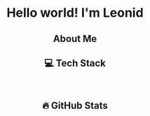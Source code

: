 <h1 align="center"> Hello world! I'm Leonid</h1>

<h2 align="center"> About Me</h2>



<div align = "center">
    <h2> 💻 Tech Stack</h2>
    <img src="https://img.shields.io/badge/Python-3776AB?logo=python&logoColor=fff" alt="">
    <img src="https://img.shields.io/badge/Java-%23ED8B00.svg?logo=openjdk&logoColor=white" alt=""/>
    <img src="https://img.shields.io/badge/C-00599C?logo=c&logoColor=white" alt="">
    <img src="https://img.shields.io/badge/Bash-4EAA25?logo=gnubash&logoColor=fff" alt="">
    <img src="https://img.shields.io/badge/FastAPI-009485.svg?logo=fastapi&logoColor=white" alt="">
    <img src="https://img.shields.io/badge/Django-%23092E20.svg?logo=django&logoColor=white" alt="">
    <img src="https://img.shields.io/badge/Spring%20Boot-6DB33F?logo=springboot&logoColor=fff" alt=""/>
    <img src="https://img.shields.io/badge/MongoDB-%234ea94b.svg?logo=mongodb&logoColor=white" alt="">
    <img src="https://img.shields.io/badge/Postgres-%23316192.svg?logo=postgresql&logoColor=white" alt="">
    <img src="https://img.shields.io/badge/MySQL-4479A1?logo=mysql&logoColor=fff" alt=""/>
    <img src="https://img.shields.io/badge/Docker-2496ED?logo=docker&logoColor=fff" alt=""/>
    <img src="https://img.shields.io/badge/Kubernetes-326CE5?logo=kubernetes&logoColor=fff" alt="">
    <img src="https://img.shields.io/badge/GitLab%20CI-FC6D26?logo=gitlab&logoColor=fff" alt="">
    <img src="https://img.shields.io/badge/AWS-%23FF9900.svg?logo=amazon-web-services&logoColor=white" alt="">
    <img src="https://img.shields.io/badge/Git-F05032?logo=git&logoColor=fff" alt="">
    <img src="https://img.shields.io/badge/IntelliJIDEA-000000.svg?logo=intellij-idea&logoColor=white" alt="">
    <img src="https://custom-icon-badges.demolab.com/badge/Visual%20Studio%20Code-0078d7.svg?logo=vsc&logoColor=white" alt="">
    <img src="https://img.shields.io/badge/Linux-FCC624?logo=linux&logoColor=black" alt=""/>
</div>




<h2 align= "center"> 🔥 GitHub Stats</h2>